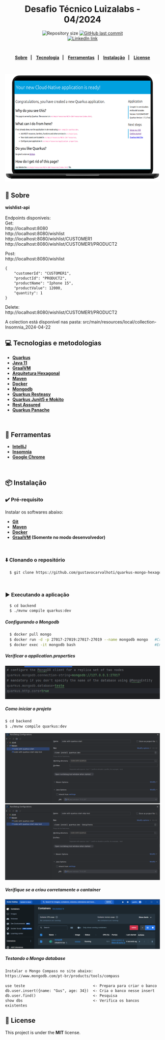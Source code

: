 <h1 align="center">
  Desafio Técnico Luizalabs - 04/2024
</h1>
<p align="center">
  <img alt="Repository size" src="https://img.shields.io/github/repo-size/gustavocarvalhoti/quarkus-luiza-labs?color=15c3d6"/>
  <a href="https://github.com/gustavocarvalhoti/quarkus-luiza-labs/commits/main">
    <img alt="GitHub last commit" src="https://img.shields.io/github/last-commit/gustavocarvalhoti/quarkus-luiza-labs?color=15c3d6"/>
  </a>
 <br>
  <a href="https://www.linkedin.com/in/gustavocarvalho-ti/">
      <img alt="LinkedIn link" src="https://img.shields.io/badge/-Gustavo%20Carvalho-0077B5?style=flat&amp;logo=Linkedin&amp;logoColor=white" height="25px">
  </a> 
</p>
<strong>
<br>
<p align="center">
  <a href="#bookmark-sobre">Sobre</a>&nbsp;&nbsp;&nbsp;|&nbsp;&nbsp;&nbsp;
  <a href="#computer-tecnologias">Tecnologia</a>&nbsp;&nbsp;&nbsp;|&nbsp;&nbsp;&nbsp;
  <a href="#wrench-ferramentas">Ferramentas</a>&nbsp;&nbsp;&nbsp;|&nbsp;&nbsp;&nbsp;
  <a href="#package-instalação">Instalação</a>&nbsp;&nbsp;&nbsp;|&nbsp;&nbsp;&nbsp;
  <a href="#memo-license">License</a>
</p>
</strong>
<br>

<p align="center">
    <img alt="Screens" src="backend/.github/luizalabs.png" height="350px" />
</p>

## :bookmark: Sobre

**wishlist-api** <br><br>
Endpoints disponíveis: <br>
Get: <br>
http://localhost:8080 <br>
http://localhost:8080/wishlist <br>
http://localhost:8080/wishlist/CUSTOMER1 <br>
http://localhost:8080/wishlist/CUSTOMER1/PRODUCT2 <br>

Post:<br>
http://localhost:8080/wishlist

````
{
	"customerId": "CUSTOMER1",
	"productId": "PRODUCT2",
	"productName": "Iphone 15",
	"productValue": 12000,
	"quantity": 1
}
````

Delete:<br>
http://localhost:8080/wishlist/CUSTOMER1/PRODUCT2 <br>

A colection está disponível nas pasta: src/main/resources/local/collection-Insomnia_2024-04-22

## :computer: Tecnologias e metodologias

- **[Quarkus](https://quarkus.io/)**
- **[Java 11](https://www.oracle.com/br/java/technologies/javase-jdk11-downloads.html)**
- **[GraalVM](https://www.graalvm.org/)**
- **[Arquitetura Hexagonal](https://engsoftmoderna.info/artigos/arquitetura-hexagonal.html)**
- **[Maven](https://maven.apache.org/)**
- **[Docker](https://www.docker.com/)**
- **[Mongodb](https://www.mongodb.com/)**
- **[Quarkus Resteasy](https://quarkus.io/)**
- **[Quarkus Junit5 e Mokito](https://quarkus.io/)**
- **[Rest Assured](https://quarkus.io/)**
- **[Quarkus Panache](https://quarkus.io/)**

<br>

## :wrench: Ferramentas

- **[IntelliJ](https://www.jetbrains.com/)**
- **[Insomnia](https://insomnia.rest/)**
- **[Google Chrome](https://www.google.com/chrome/)**

<br>

## :package: Instalação

### :heavy_check_mark: **Pré-requisito**

Instalar os softwares abaixo:

- **[Git](https://git-scm.com/)**
- **[Maven](https://maven.apache.org/)**
- **[Docker](https://www.docker.com/)**
- **[GraalVM](https://www.graalvm.org/) (Somente no modo desenvolvedor)**

<br>

### :arrow_down: **Clonando o repositório**

```sh
  $ git clone https://github.com/gustavocarvalhoti/quarkus-mongo-hexagonal.git
```

<br>

### :arrow_forward: **Executando a aplicação**

```sh
  $ cd backend
  $ ./mvnw compile quarkus:dev
```

##### Configurando o Mongodb

```sh
  $ docker pull mongo
  $ docker run -d -p 27017-27019:27017-27019 --name mongodb mongo   #Criar o banco
  $ docker exec -it mongodb bash                                    #Entrar no banco
```

##### Verificar o application.properties

![img.png](backend/.github/img_4.png)

##### Como iniciar o projeto

```sh
$ cd backend
$ ./mvnw compile quarkus:dev
```

![img.png](backend/.github/img.png)<br>
![img_1.png](backend/.github/img_1.png)<br>

##### Verifique se a criou corretamente o cantainer

![img_5.png](backend/.github/img_5.png)<br/>

##### Testando o Mongo database

```
Instalar o Mongo Compass no site abaixo:
https://www.mongodb.com/pt-br/products/tools/compass

use teste                               <- Prepara para criar o banco
db.user.insert({name: "Gus", age: 34})  <- Cria o banco nesse insert
db.user.find()                          <- Pesquisa
show dbs                                <- Verifica os bancos existentes
```

## :memo: License

This project is under the **MIT** license.